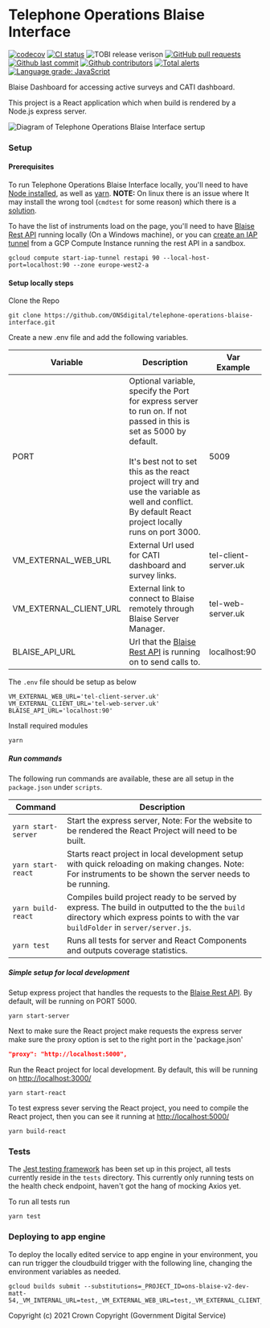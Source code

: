 # Telephone Operations Blaise Interface

[![codecov](https://codecov.io/gh/ONSdigital/telephone-operations-blaise-interface/branch/main/graph/badge.svg)](https://codecov.io/gh/ONSdigital/telephone-operations-blaise-interface)
[![CI status](https://github.com/ONSdigital/telephone-operations-blaise-interface/workflows/Test%20coverage%20report/badge.svg)](https://github.com/ONSdigital/telephone-operations-blaise-interface/workflows/Test%20coverage%20report/badge.svg)
<img src="https://img.shields.io/github/release/ONSdigital/telephone-operations-blaise-interface.svg?style=flat-square" alt="TOBI release verison">
[![GitHub pull requests](https://img.shields.io/github/issues-pr-raw/ONSdigital/telephone-operations-blaise-interface.svg)](https://github.com/ONSdigital/telephone-operations-blaise-interface/pulls)
[![Github last commit](https://img.shields.io/github/last-commit/ONSdigital/telephone-operations-blaise-interface.svg)](https://github.com/ONSdigital/telephone-operations-blaise-interface/commits)
[![Github contributors](https://img.shields.io/github/contributors/ONSdigital/telephone-operations-blaise-interface.svg)](https://github.com/ONSdigital/telephone-operations-blaise-interface/graphs/contributors)
[![Total alerts](https://img.shields.io/lgtm/alerts/g/ONSdigital/telephone-operations-blaise-interface.svg?logo=lgtm&logoWidth=18)](https://lgtm.com/projects/g/ONSdigital/telephone-operations-blaise-interface/alerts/)
[![Language grade: JavaScript](https://img.shields.io/lgtm/grade/javascript/g/ONSdigital/telephone-operations-blaise-interface.svg?logo=lgtm&logoWidth=18)](https://lgtm.com/projects/g/ONSdigital/telephone-operations-blaise-interface/context:javascript)

Blaise Dashboard for accessing active surveys and CATI dashboard.

This project is a React application which when build is rendered by a Node.js express server.

![Diagram of Telephone Operations Blaise Interface sertup](.github/Diagram.png)

### Setup

#### Prerequisites

To run Telephone Operations Blaise Interface locally, you'll need to have [Node installed](https://nodejs.org/en/), as
well as [yarn](https://classic.yarnpkg.com/en/docs/install#mac-stable). **NOTE:** On linux there is an issue where It
may install the wrong tool (`cmdtest` for some reason) which there is
a [solution](https://github.com/Joystream/helpdesk/issues/16).

To have the list of instruments load on the page, you'll need to
have [Blaise Rest API](https://github.com/ONSdigital/blaise-api-rest) running locally (On a Windows machine), or you
can [create an IAP tunnel](https://cloud.google.com/sdk/gcloud/reference/compute/start-iap-tunnel) from a GCP Compute
Instance running the rest API in a sandbox.

```shell
gcloud compute start-iap-tunnel restapi 90 --local-host-port=localhost:90 --zone europe-west2-a
```

#### Setup locally steps

Clone the Repo

```shell script
git clone https://github.com/ONSdigital/telephone-operations-blaise-interface.git
```

Create a new .env file and add the following variables.

| Variable                      | Description                                                                     | Var Example                  |
|-------------------------------|---------------------------------------------------------------------------------|------------------------------|
| PORT                          | Optional variable, specify the Port for express server to run on. If not passed in this is set as 5000 by default. <br><br>It's best not to set this as the react project will try and use the variable as well and conflict. By default React project locally runs on port 3000.                                              | 5009                         |
| VM_EXTERNAL_WEB_URL           | External Url used for CATI dashboard and survey links.                          | tel-client-server.uk         |
| VM_EXTERNAL_CLIENT_URL        | External link to connect to Blaise remotely through Blaise Server Manager.      | tel-web-server.uk            |
| BLAISE_API_URL                | Url that the [Blaise Rest API](https://github.com/ONSdigital/blaise-api-rest) is running on to send calls to. | localhost:90 |

The `.env` file should be setup as below

```.env
VM_EXTERNAL_WEB_URL='tel-client-server.uk'
VM_EXTERNAL_CLIENT_URL='tel-web-server.uk'
BLAISE_API_URL='localhost:90'
```

Install required modules

```shell script
yarn
```

##### Run commands

The following run commands are available, these are all setup in the `package.json` under `scripts`.

| Command                        | Description                                                                                                                                               |
|--------------------------------|-----------------------------------------------------------------------------------------------------------------------------------------------------------|
| `yarn start-server`            | Start the express server, Note: For the website to be rendered the React Project will need to be built.                                                   |
| `yarn start-react`             | Starts react project in local development setup with quick reloading on making changes. Note: For instruments to be shown the server needs to be running. |
| `yarn build-react`             | Compiles build project ready to be served by express. The build in outputted to the the `build` directory which express points to with the var `buildFolder` in `server/server.js`.                       |
| `yarn test`                    | Runs all tests for server and React Components and outputs coverage statistics.                                                                           |

##### Simple setup for local development

Setup express project that handles the requests to the [Blaise Rest API](https://github.com/ONSdigital/blaise-api-rest).
By default, will be running on PORT 5000.

```shell script
yarn start-server
```

Next to make sure the React project make requests the express server make sure the proxy option is set to the right port
in the 'package.json'

```.json
"proxy": "http://localhost:5000",
```

Run the React project for local development. By default, this will be running
on [http://localhost:3000/](http://localhost:3000/)

```shell script
yarn start-react
```

To test express sever serving the React project, you need to compile the React project, then you can see it running
at [http://localhost:5000/](http://localhost:5000/)

```shell script
yarn build-react
```

### Tests

The [Jest testing framework](https://jestjs.io/en/) has been set up in this project, all tests currently reside in
the `tests` directory. This currently only running tests on the health check endpoint, haven't got the hang of mocking
Axios yet.

To run all tests run

```shell script
yarn test
```

### Deploying to app engine

To deploy the locally edited service to app engine in your environment, you can run trigger the cloudbuild trigger with
the following line, changing the environment variables as needed.

```.shell
gcloud builds submit --substitutions=_PROJECT_ID=ons-blaise-v2-dev-matt-54,_VM_INTERNAL_URL=test,_VM_EXTERNAL_WEB_URL=test,_VM_EXTERNAL_CLIENT_URL=test,_BLAISE_API_URL=/
```

Copyright (c) 2021 Crown Copyright (Government Digital Service)

